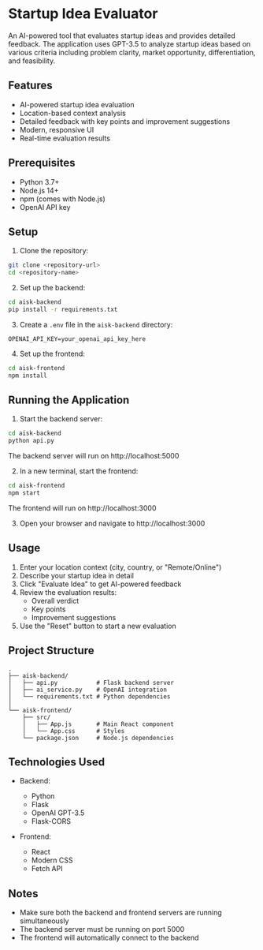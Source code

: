 # Startup Idea Evaluator

An AI-powered tool that evaluates startup ideas and provides detailed feedback. The application uses GPT-3.5 to analyze startup ideas based on various criteria including problem clarity, market opportunity, differentiation, and feasibility.

## Features

- AI-powered startup idea evaluation
- Location-based context analysis
- Detailed feedback with key points and improvement suggestions
- Modern, responsive UI
- Real-time evaluation results

## Prerequisites

- Python 3.7+
- Node.js 14+
- npm (comes with Node.js)
- OpenAI API key

## Setup

1. Clone the repository:
```bash
git clone <repository-url>
cd <repository-name>
```

2. Set up the backend:
```bash
cd aisk-backend
pip install -r requirements.txt
```

3. Create a `.env` file in the `aisk-backend` directory:
```
OPENAI_API_KEY=your_openai_api_key_here
```

4. Set up the frontend:
```bash
cd aisk-frontend
npm install
```

## Running the Application

1. Start the backend server:
```bash
cd aisk-backend
python api.py
```
The backend server will run on http://localhost:5000

2. In a new terminal, start the frontend:
```bash
cd aisk-frontend
npm start
```
The frontend will run on http://localhost:3000

3. Open your browser and navigate to http://localhost:3000

## Usage

1. Enter your location context (city, country, or "Remote/Online")
2. Describe your startup idea in detail
3. Click "Evaluate Idea" to get AI-powered feedback
4. Review the evaluation results:
   - Overall verdict
   - Key points
   - Improvement suggestions
5. Use the "Reset" button to start a new evaluation

## Project Structure

```
.
├── aisk-backend/
│   ├── api.py           # Flask backend server
│   ├── ai_service.py    # OpenAI integration
│   └── requirements.txt # Python dependencies
│
└── aisk-frontend/
    ├── src/
    │   ├── App.js       # Main React component
    │   └── App.css      # Styles
    └── package.json     # Node.js dependencies
```

## Technologies Used

- Backend:
  - Python
  - Flask
  - OpenAI GPT-3.5
  - Flask-CORS

- Frontend:
  - React
  - Modern CSS
  - Fetch API

## Notes

- Make sure both the backend and frontend servers are running simultaneously
- The backend server must be running on port 5000
- The frontend will automatically connect to the backend
